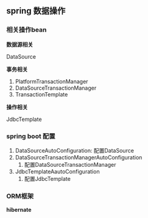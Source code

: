 ## spring 数据操作

### 相关操作bean

**数据源相关**

DataSource

**事务相关**

1. PlatformTransactionManager 
2. DataSourceTransactionManager
3. TransactionTemplate

**操作相关**

JdbcTemplate

### spring boot 配置

1. DataSourceAutoConfiguration: 配置DataSource
2. DataSourceTransactionManagerAutoConfiguration
	1. 配置DataSourceTransactionManager
3. JdbcTemplateAautoConfiguration
	1. 配置JdbcTemplate



### ORM框架

**hibernate**




